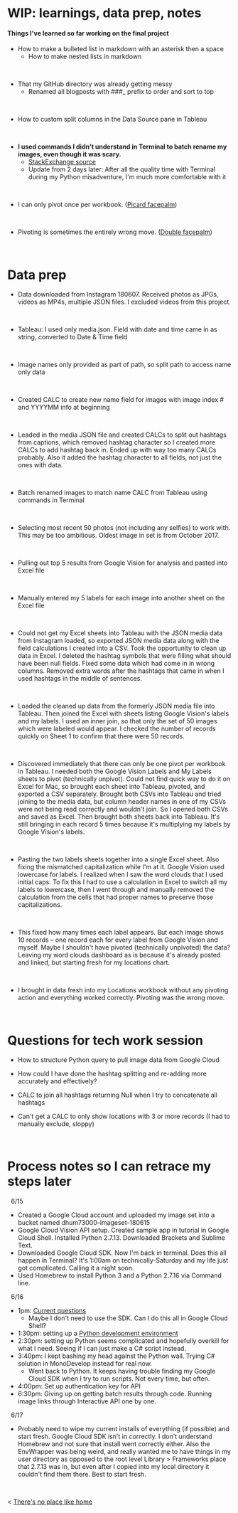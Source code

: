# WIP: learnings, data prep, notes

#### Things I've learned so far working on the final project

* How to make a bulleted list in markdown with an asterisk then a space
    * How to make nested lists in markdown

&nbsp;
* That my GitHub directory was already getting messy
    * Renamed all blogposts with ###_ prefix to order and sort to top
    
&nbsp;
* How to custom split columns in the Data Source pane in Tableau
    
&nbsp;
* **I used commands I didn't understand in Terminal to batch rename my images, even though it was scary.**
    * [StackExchange source](https://apple.stackexchange.com/questions/236213/renaming-files-names-in-bulk-any-smarter-solution)
    * Update from 2 days later: After all the quality time with Terminal during my Python misadventure, I'm much more comfortable with it
    
&nbsp;
* I can only pivot once per workbook. (<a href="//imgur.com/iWKad22">Picard facepalm</a>)

&nbsp;
* Pivoting is sometimes the entirely wrong move. (<a href="//imgur.com/jiFfM.jpg">Double facepalm</a>)


    
&nbsp; &nbsp; &nbsp; &nbsp;


# Data prep
* Data downloaded from Instagram 180607. Received photos as JPGs, videos as MP4s, multiple JSON files. I excluded videos from this project.

&nbsp;
* Tableau: I used only media.json. Field with date and time came in as string, converted to Date & Time field

&nbsp;
* Image names only provided as part of path, so split path to access name only data

&nbsp;
* Created CALC to create new name field for images with image index # and YYYYMM info at beginning

&nbsp;
* Leaded in the media JSON file and created CALCs to split out hashtags from captions, which removed hashtag character so I created more CALCs to add hashtag back in. Ended up with way too many CALCs probably. Also it added the hashtag character to all fields, not just the ones with data.

&nbsp;
* Batch renamed images to match name CALC from Tableau using commands in Terminal

&nbsp;
* Selecting most recent 50 photos (not including any selfies) to work with. This may be too ambitious. Oldest image in set is from October 2017.

&nbsp;
* Pulling out top 5 results from Google Vision for analysis and pasted into Excel file

&nbsp; 
* Manually entered my 5 labels for each image into another sheet on the Excel file

&nbsp; 
* Could not get my Excel sheets into Tableau with the JSON media data from Instagram loaded, so exported JSON media data along with the field calculations I created into a CSV. Took the opportunity to clean up data in Excel. I deleted the hashtag symbols that were filling what should have been null fields. Fixed some data which had come in in wrong columns. Removed extra words after the hashtags that came in when I used hashtags in the middle of sentences.

&nbsp;
* Loaded the cleaned up data from the formerly JSON media file into Tableau. Then joined the Excel with sheets listing Google Vision's labels and my labels. I used an inner join, so that only the set of 50 images which were labeled would appear. I checked the number of records quickly on Sheet 1 to confirm that there were 50 records.

&nbsp;
* Discovered immediately that there can only be one pivot per workbook in Tableau. I needed both the Google Vision Labels and My Labels sheets to pivot (technically unpivot). Could not find quick way to do it on Excel for Mac, so brought each sheet into Tableau, pivoted, and exported a CSV separately. Brought both CSVs into Tableau and tried joining to the media data, but column header names in one of my CSVs were not being read correctly and wouldn't join. So I opened both CSVs and saved as Excel. Then brought both sheets back into Tableau. It's still bringing in each record 5 times because it's multiplying my labels by Google Vision's labels.

&nbsp;
* Pasting the two labels sheets together into a single Excel sheet. Also fixing the mismatched capitalization while I'm at it. Google Vision used lowercase for labels. I realized when I saw the word clouds that I used initial caps. To fix this I had to use a calculation in Excel to switch all my labels to lowercase, then I went through and manually removed the calculation from the cells that had proper names to preserve those capitalizations.

&nbsp;
* This fixed how many times each label appears. But each image shows 10 records – one record each for every label from Google Vision and myself. Maybe I shouldn't have pivoted (technically unpivoted) the data? Leaving my word clouds dashboard as is because it's already posted and linked, but starting fresh for my locations chart.

&nbsp;
* I brought in data fresh into my Locations workbook without any pivoting action and everything worked correctly. Pivoting was the wrong move.

&nbsp; &nbsp; &nbsp; &nbsp;


# Questions for tech work session
* How to structure Python query to pull image data from Google Cloud

* How could I have done the hashtag splitting and re-adding more accurately and effectively?

* CALC to join all hashtags returning Null when I try to concatenate all hashtags

* Can't get a CALC to only show locations with 3 or more records (I had to manually exclude, sloppy)


&nbsp; &nbsp; &nbsp; &nbsp;

# Process notes so I can retrace my steps later

&nbsp;
6/15
&nbsp;

* Created a Google Cloud account and uploaded my image set into a bucket named dhum73000-imageset-180615
* Google Cloud Vision API setup. Created sample app in tutorial in Google Cloud Shell. Installed Python 2.7.13. Downloaded Brackets and Sublime Text.
* Downloaded Google Cloud SDK. Now I'm back in terminal. Does this all happen in Terminal? It's 1:00am on technically-Saturday and my life just got complicated. Calling it a night soon.
* Used Homebrew to install Python 3 and a Python 2.7.16 via Command line.

&nbsp;
6/16
&nbsp;

* 1pm: [Current questions](https://docs.google.com/presentation/d/1oq3hsq7qOgkFmn7fg6CCQDI_6x2zVZVOMpbbTcDpbSk/edit?usp=sharing)
    * Maybe I don't need to use the SDK. Can I do this all in Google Cloud Shell?
* 1:30pm: setting up a [Python development environment](https://cloud.google.com/python/setup)
* 2:30pm: setting up Python seems complicated and hopefully overkill for what I need. Seeing if I can just make a C# script instead.
* 3:40pm: I kept bashing my head against the Python wall. Trying C# solution in MonoDevelop instead for real now. 
    * Went back to Python. It keeps having trouble finding my Google Cloud SDK when I try to run scripts. Not every time, but often.
* 4:00pm: Set up authentication key for API
* 6:30pm: Giving up on getting batch results through code. Running image links through Interactive API one by one.

&nbsp;
6/17
&nbsp;

* Probably need to wipe my current installs of everything (if possible) and start fresh. Google Cloud SDK isn't in correctly. I don't understand Homebrew and not sure that install went correctly either. Also the EnvWrapper was being weird, and really wanted me to have things in my user directory as opposed to the root level Library > Frameworks place that 2.7.13 was in, but even after I copied into my local directory it couldn't find them there. Best to start fresh.


  &nbsp; &nbsp; &nbsp; &nbsp;
  

< [There's no place like home](./index.md)
